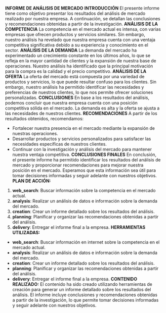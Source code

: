 **INFORME DE ANÁLISIS DE MERCADO**
**INTRODUCCIÓN**
El presente informe tiene como objetivo presentar los resultados del análisis de mercado realizado por nuestra empresa. A continuación, se detallan las conclusiones y recomendaciones obtenidas a partir de la investigación.
**ANÁLISIS DE LA COMPETENCIA**
La competencia en el mercado actual es intensa, con varias empresas que ofrecen productos y servicios similares. Sin embargo, nuestro análisis ha revelado que nuestra empresa cuenta con una ventaja competitiva significativa debido a su experiencia y conocimiento en el sector.
**ANÁLISIS DE LA DEMANDA**
La demanda del mercado ha experimentado un crecimiento constante en los últimos años, lo que se refleja en la mayor cantidad de clientes y la expansión de nuestra base de operaciones. Nuestro análisis ha identificado que la principal motivación para la compra es la calidad y el precio competitivo.
**ANÁLISIS DE LA OFERTA**
La oferta del mercado está compuesta por una variedad de productos y servicios, lo que puede resultar confuso para los clientes. Sin embargo, nuestro análisis ha permitido identificar las necesidades y preferencias de nuestros clientes, lo que nos permite ofrecer soluciones personalizadas.
**CONCLUSIONES**
En base a los resultados del análisis, podemos concluir que nuestra empresa cuenta con una posición competitiva sólida en el mercado. La demanda es alta y la oferta se ajusta a las necesidades de nuestros clientes.
**RECOMENDACIONES**
A partir de los resultados obtenidos, recomendamos:
* Fortalecer nuestra presencia en el mercado mediante la expansión de nuestras operaciones.
* Desarrollar productos y servicios personalizados para satisfacer las necesidades específicas de nuestros clientes.
* Continuar con la investigación y análisis del mercado para mantener nuestra ventaja competitiva.
**CONCLUSIONES FINALES**
En conclusión, el presente informe ha permitido identificar los resultados del análisis de mercado y proporcionar recomendaciones para mejorar nuestra posición en el mercado. Esperamos que esta información sea útil para tomar decisiones informadas y seguir adelante con nuestros objetivos.
**PLAN DE ACCIÓN:**
1. **web_search**: Buscar información sobre la competencia en el mercado actual.
2. **analysis**: Realizar un análisis de datos e información sobre la demanda del mercado.
3. **creation**: Crear un informe detallado sobre los resultados del análisis.
4. **planning**: Planificar y organizar las recomendaciones obtenidas a partir del análisis.
5. **delivery**: Entregar el informe final a la empresa.
**HERRAMIENTAS UTILIZADAS:**
* **web_search**: Buscar información en internet sobre la competencia en el mercado actual.
* **analysis**: Realizar un análisis de datos e información sobre la demanda del mercado.
* **creation**: Crear un informe detallado sobre los resultados del análisis.
* **planning**: Planificar y organizar las recomendaciones obtenidas a partir del análisis.
* **delivery**: Entregar el informe final a la empresa.
**CONTENIDO REALIZADO:**
El contenido ha sido creado utilizando herramientas de creación para generar un informe detallado sobre los resultados del análisis. El informe incluye conclusiones y recomendaciones obtenidas a partir de la investigación, lo que permite tomar decisiones informadas y seguir adelante con nuestros objetivos.